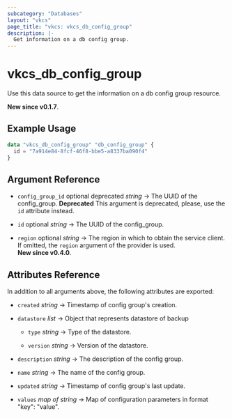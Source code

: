 ```yaml
---
subcategory: "Databases"
layout: "vkcs"
page_title: "vkcs: vkcs_db_config_group"
description: |-
  Get information on a db config group.
---
```


# vkcs_db_config_group

Use this data source to get the information on a db config group resource.

**New since v0.1.7**.

## Example Usage

```terraform
data "vkcs_db_config_group" "db_config_group" {
  id = "7a914e84-8fcf-46f8-bbe5-a8337ba090f4"
}
```

## Argument Reference
- `config_group_id` optional deprecated *string* &rarr;  The UUID of the config_group. **Deprecated** This argument is deprecated, please, use the `id` attribute instead.

- `id` optional *string* &rarr;  The UUID of the config_group.

- `region` optional *string* &rarr;  The region in which to obtain the service client. If omitted, the `region` argument of the provider is used.<br>**New since v0.4.0**.


## Attributes Reference
In addition to all arguments above, the following attributes are exported:
- `created` *string* &rarr;  Timestamp of config group's creation.

- `datastore`  *list* &rarr;  Object that represents datastore of backup
    - `type` *string* &rarr;  Type of the datastore.

    - `version` *string* &rarr;  Version of the datastore.


- `description` *string* &rarr;  The description of the config group.

- `name` *string* &rarr;  The name of the config group.

- `updated` *string* &rarr;  Timestamp of config group's last update.

- `values` *map of* *string* &rarr;  Map of configuration parameters in format "key": "value".


